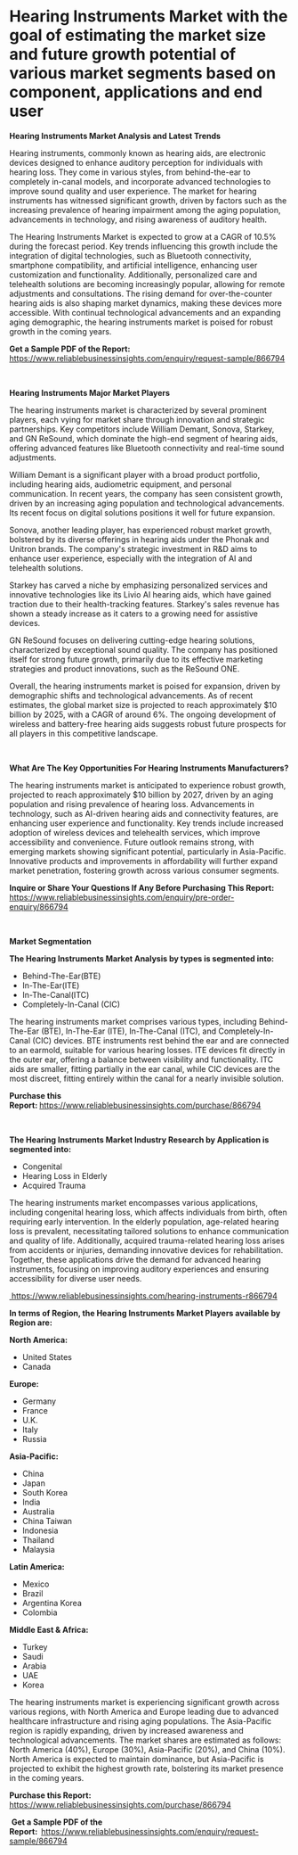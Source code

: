 <p><h1>Hearing Instruments Market with the goal of estimating the market size and future growth potential of various market segments based on component, applications and end user</h1></p><p><strong>Hearing Instruments Market Analysis and Latest Trends</strong></p>
<p><p>Hearing instruments, commonly known as hearing aids, are electronic devices designed to enhance auditory perception for individuals with hearing loss. They come in various styles, from behind-the-ear to completely in-canal models, and incorporate advanced technologies to improve sound quality and user experience. The market for hearing instruments has witnessed significant growth, driven by factors such as the increasing prevalence of hearing impairment among the aging population, advancements in technology, and rising awareness of auditory health.</p><p>The Hearing Instruments Market is expected to grow at a CAGR of 10.5% during the forecast period. Key trends influencing this growth include the integration of digital technologies, such as Bluetooth connectivity, smartphone compatibility, and artificial intelligence, enhancing user customization and functionality. Additionally, personalized care and telehealth solutions are becoming increasingly popular, allowing for remote adjustments and consultations. The rising demand for over-the-counter hearing aids is also shaping market dynamics, making these devices more accessible. With continual technological advancements and an expanding aging demographic, the hearing instruments market is poised for robust growth in the coming years.</p></p>
<p><strong>Get a Sample PDF of the Report:&nbsp;</strong> <a href="https://www.reliablebusinessinsights.com/enquiry/request-sample/866794?utm_campaign=3026&utm_medium=2&utm_source=Github&utm_content=ia&utm_term=13042025&utm_id=hearing-instruments">https://www.reliablebusinessinsights.com/enquiry/request-sample/866794</a></p>
<p>&nbsp;</p>
<p><strong>Hearing Instruments Major Market Players</strong></p>
<p><p>The hearing instruments market is characterized by several prominent players, each vying for market share through innovation and strategic partnerships. Key competitors include William Demant, Sonova, Starkey, and GN ReSound, which dominate the high-end segment of hearing aids, offering advanced features like Bluetooth connectivity and real-time sound adjustments.</p><p>William Demant is a significant player with a broad product portfolio, including hearing aids, audiometric equipment, and personal communication. In recent years, the company has seen consistent growth, driven by an increasing aging population and technological advancements. Its recent focus on digital solutions positions it well for future expansion.</p><p>Sonova, another leading player, has experienced robust market growth, bolstered by its diverse offerings in hearing aids under the Phonak and Unitron brands. The company's strategic investment in R&D aims to enhance user experience, especially with the integration of AI and telehealth solutions.</p><p>Starkey has carved a niche by emphasizing personalized services and innovative technologies like its Livio AI hearing aids, which have gained traction due to their health-tracking features. Starkey's sales revenue has shown a steady increase as it caters to a growing need for assistive devices.</p><p>GN ReSound focuses on delivering cutting-edge hearing solutions, characterized by exceptional sound quality. The company has positioned itself for strong future growth, primarily due to its effective marketing strategies and product innovations, such as the ReSound ONE.</p><p>Overall, the hearing instruments market is poised for expansion, driven by demographic shifts and technological advancements. As of recent estimates, the global market size is projected to reach approximately $10 billion by 2025, with a CAGR of around 6%. The ongoing development of wireless and battery-free hearing aids suggests robust future prospects for all players in this competitive landscape.</p></p>
<p>&nbsp;</p>
<p><strong>What Are The Key Opportunities For Hearing Instruments Manufacturers?</strong></p>
<p><p>The hearing instruments market is anticipated to experience robust growth, projected to reach approximately $10 billion by 2027, driven by an aging population and rising prevalence of hearing loss. Advancements in technology, such as AI-driven hearing aids and connectivity features, are enhancing user experience and functionality. Key trends include increased adoption of wireless devices and telehealth services, which improve accessibility and convenience. Future outlook remains strong, with emerging markets showing significant potential, particularly in Asia-Pacific. Innovative products and improvements in affordability will further expand market penetration, fostering growth across various consumer segments.</p></p>
<p><strong>Inquire or Share Your Questions If Any Before Purchasing This Report:</strong> <a href="https://www.reliablebusinessinsights.com/enquiry/pre-order-enquiry/866794?utm_campaign=3026&utm_medium=2&utm_source=Github&utm_content=ia&utm_term=13042025&utm_id=hearing-instruments">https://www.reliablebusinessinsights.com/enquiry/pre-order-enquiry/866794</a></p>
<p>&nbsp;</p>
<p><strong>Market Segmentation</strong></p>
<p><strong>The Hearing Instruments Market Analysis by types is segmented into:</strong></p>
<p><ul><li>Behind-The-Ear(BTE)</li><li>In-The-Ear(ITE)</li><li>In-The-Canal(ITC)</li><li>Completely-In-Canal (CIC)</li></ul></p>
<p><p>The hearing instruments market comprises various types, including Behind-The-Ear (BTE), In-The-Ear (ITE), In-The-Canal (ITC), and Completely-In-Canal (CIC) devices. BTE instruments rest behind the ear and are connected to an earmold, suitable for various hearing losses. ITE devices fit directly in the outer ear, offering a balance between visibility and functionality. ITC aids are smaller, fitting partially in the ear canal, while CIC devices are the most discreet, fitting entirely within the canal for a nearly invisible solution.</p></p>
<p><strong>Purchase this Report:&nbsp;</strong><a href="https://www.reliablebusinessinsights.com/purchase/866794?utm_campaign=3026&utm_medium=2&utm_source=Github&utm_content=ia&utm_term=13042025&utm_id=hearing-instruments">https://www.reliablebusinessinsights.com/purchase/866794</a></p>
<p>&nbsp;</p>
<p><strong>The Hearing Instruments Market Industry Research by Application is segmented into:</strong></p>
<p><ul><li>Congenital</li><li>Hearing Loss in Elderly</li><li>Acquired Trauma</li></ul></p>
<p><p>The hearing instruments market encompasses various applications, including congenital hearing loss, which affects individuals from birth, often requiring early intervention. In the elderly population, age-related hearing loss is prevalent, necessitating tailored solutions to enhance communication and quality of life. Additionally, acquired trauma-related hearing loss arises from accidents or injuries, demanding innovative devices for rehabilitation. Together, these applications drive the demand for advanced hearing instruments, focusing on improving auditory experiences and ensuring accessibility for diverse user needs.</p></p>
<p><a href="https://www.reliablebusinessinsights.com/hearing-instruments-r866794?utm_campaign=3026&utm_medium=2&utm_source=Github&utm_content=ia&utm_term=13042025&utm_id=hearing-instruments">&nbsp;https://www.reliablebusinessinsights.com/hearing-instruments-r866794</a></p>
<p><strong>In terms of Region, the Hearing Instruments Market Players available by Region are:</strong></p>
<p>
    <p> <strong> North America: </strong>
        <ul>
            <li>United States</li>
            <li>Canada</li>
        </ul>
        </p> 
    <p> <strong> Europe: </strong>
        <ul>
            <li>Germany</li>
            <li>France</li>
            <li>U.K.</li>
            <li>Italy</li>
            <li>Russia</li>
        </ul>
        </p> 
    <p> <strong> Asia-Pacific: </strong>
        <ul>
            <li>China</li>
            <li>Japan</li>
            <li>South Korea</li>
            <li>India</li>
            <li>Australia</li>
            <li>China Taiwan</li>
            <li>Indonesia</li>
            <li>Thailand</li>
            <li>Malaysia</li>
        </ul>
        </p> 
    <p> <strong> Latin America: </strong>
        <ul>
            <li>Mexico</li>
            <li>Brazil</li>
            <li>Argentina Korea</li>
            <li>Colombia</li>
        </ul>
        </p> 
    <p> <strong> Middle East & Africa: </strong>
        <ul>
            <li>Turkey</li>
            <li>Saudi</li>
            <li>Arabia</li>
            <li>UAE</li>
            <li>Korea</li>
        </ul>
    </p>
    </p>
<p><p>The hearing instruments market is experiencing significant growth across various regions, with North America and Europe leading due to advanced healthcare infrastructure and rising aging populations. The Asia-Pacific region is rapidly expanding, driven by increased awareness and technological advancements. The market shares are estimated as follows: North America (40%), Europe (30%), Asia-Pacific (20%), and China (10%). North America is expected to maintain dominance, but Asia-Pacific is projected to exhibit the highest growth rate, bolstering its market presence in the coming years.</p></p>
<p><strong>Purchase this Report: </strong><a href="https://www.reliablebusinessinsights.com/purchase/866794?utm_campaign=3026&utm_medium=2&utm_source=Github&utm_content=ia&utm_term=13042025&utm_id=hearing-instruments">https://www.reliablebusinessinsights.com/purchase/866794</a></p>
<p>&nbsp;<strong>Get a Sample PDF of the Report:&nbsp;&nbsp;</strong><a href="https://www.reliablebusinessinsights.com/enquiry/request-sample/866794?utm_campaign=3026&utm_medium=2&utm_source=Github&utm_content=ia&utm_term=13042025&utm_id=hearing-instruments">https://www.reliablebusinessinsights.com/enquiry/request-sample/866794</a></p>
<p><strong></strong></p>
<p><p></p><p></p><p></p></p>